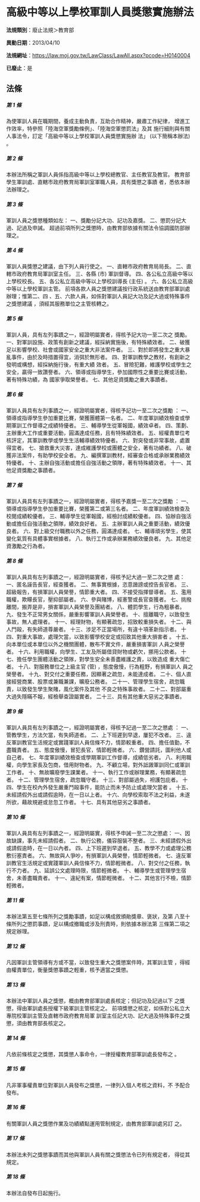 # 高級中等以上學校軍訓人員獎懲實施辦法

**法規類別**：廢止法規＞教育部

**異動日期**：2013/04/10  

**法規網址**：https://law.moj.gov.tw/LawClass/LawAll.aspx?pcode=H0140004

**已廢止**：是



## 法條
##### 第 1 條
為使軍訓人員在職期間，養成主動負責，互助合作精神，嚴肅工作紀律，
增進工作效率，特參照「陸海空軍獎勵條例」、「陸海空軍懲罰法」及其
施行細則與有關人事法令，訂定「高級中等以上學校軍訓人員獎懲實施辦
法」 (以下簡稱本辦法) 。

##### 第 2 條
本辦法所稱之軍訓人員係指高級中等以上學校總教官、主任教官及教官。
教育部學生軍訓處、直轄市政府教育局軍訓室軍職人員，具有獎懲之事蹟
者，悉依本辦法辦理之。

##### 第 3 條
軍訓人員之獎懲種類如左：
一、獎勵分記大功、記功及嘉獎。
二、懲罰分記大過、記過及申誡。
超過前項所列之獎懲時，由教育部依據有關法令協調國防部辦理之。


##### 第 4 條
軍訓人員獎懲之建議，由下列人員行使之。
一、直轄市政府教育局局長。
二、直轄市政府教育局軍訓室主任。
三、各縣 (市) 軍訓督導。
四、各公私立高級中等以上學校校長。
五、各公私立高級中等以上學校訓導長 (主任) 。
六、各公私立高級中等以上學校軍訓主管。
前項各款人員之獎懲建議按行政系統送由教育部軍訓處辦理；惟第二、四
、五、六款人員，如係對軍訓人員記大功及記大過或特殊事件之獎懲建議
，須經其服務單位之主管核轉之。


##### 第 5 條
軍訓人員，具有左列事蹟之一，經證明屬實者，得核予記大功一至二次之
獎勵。
一、對軍訓設施、政策有創新之建議，經採納實施後，有特殊績效者。
二、破獲足以影響學校、社會或國家安全之重大非法案件者。
三、對於即將發生之重大暴亂事件，由於及時措置得宜，消弭於無形者。
四、對軍訓教學之教材，有創新之發明或構想，經採納施行後，有重大績
    效者。
五、冒險犯難，維護學校或學生之安全，贏得一致讚譽者。
六、領導或指導學生，參加國際性之重要比賽或活動，著有特殊功績，為
    國家爭取榮譽者。
七、其他足資獎勵之重大事蹟者。


##### 第 6 條
軍訓人員具有左列事蹟之一，經證明屬實者，得核予記功一至二次之獎勵
：
一、領導或指導學生參加重要比賽，榮獲團體第一名者。
二、年度軍訓績效檢查或學期軍訓工作督導之成績特優者。
三、輔導學生從軍報國，績效卓者。
四、策劃、主辦重大工作或重要活動，圓滿達成任務，且有特殊績效者。
五、經權責單位考核評定，其軍訓教學或學生生活輔導績效特優者。
六、對突發或非常事故，處置得宜者。
七、搶救重大災害，達成維護學校或團體之安全，著有功績者。
八、破獲非法案件，有助學校安全者。
九、編撰軍訓教材，經審查合格或承辦業務績效特優者。
十、主辦自強活動或擔任自強活動之領隊，著有特殊績效者。
十一、其他足資獎勵之事蹟者。

##### 第 7 條
軍訓人員具有左列事蹟之一，經證明屬實者，得核予嘉獎一至二次之獎勵
：
一、領導或指導學生參加重要比賽，榮獲第二或第三名者。
二、年度軍訓績效檢查及校閱成績較優者。
三、輔導學生從軍報國，經檢討成績較優者。
四、協辦自強活動或擔任自強活動之領隊，績效良好者。
五、主辦軍訓人員之重要活動，績效優良者。
六、對上級交付職務以外之任務，圓滿達成者。
七、輔導頑劣學生，使其變化氣質有具體事實根據者。
八、執行工作或承辦業務績效優良者。
九、其他足資激勵之行為者。


##### 第 8 條
軍訓人員具有左列事蹟之一，經證明屬實者，得核予記大過一至二次之懲
處：
一、匿名誣告長官，經查獲者。
二、無事實根據，恣意譭謗或控告長官者。
三、超級報告，有損軍訓人員榮譽，情節重大者。
四、不接受指揮督導者。
五、濫用職權，欺矇長官，壓抑部屬者。
六、參與賭博，經憲警或長官查獲者。
七、挑撥離間，搬弄是非，損害軍訓人員榮譽及團結者。
八、體罰學生，行為粗暴者。
九、發生不正常男女關係，嚴重影響軍訓人員榮譽者。
十、擅離職守，以致發生事故，無人處理者。
十一、經理財物，有顯著疏忽，招致較重損失者。
十二、與人鬥毆，有失師道尊嚴者。
十三、涉足不正當場所，有違十項革新指示者。
十四、對重大事故，處理欠當，以致影響學校安定或招致其他重大損害者
      。
十五、向本單位或本單位以外之機關團體，散布不實文件，嚴重損害軍訓
      人員之榮譽者。
十六、利用職權，向學生、工友及所屬借貸財物或虧欠，挪用公款者。
十七、擔任學生團體活動之領隊，對學生安全未善盡維護之責，以致造成
      重大傷亡者。
十八、對服務單位之上級主官 (管) ，態度傲慢，行為粗野，有損軍訓人
      員之榮譽者。
十九、對交付之重要任務，因顯著之疏忽，未能達成者。
二十、個人直接經營商業、股票或兼職兼課，曠廢公務者。
二十一、管理學生宿舍，疏忽職責，以致發生學生聚賭，風化案件及其他
      不良之特殊事故者。
二十二、對部屬重大過失隱瞞不報，經檢舉查證屬實者。
二十三、具有其他重大惡劣之事蹟者。

##### 第 9 條
軍訓人員具有左列事蹟之一，經證明屬實者，得核予記過一至二次之懲處
：
一、管教學生，方法欠當，有失師道者。
二、上下班遲到早退，屢犯不改者。
三、違反軍訓教官生活規定或實踐軍訓人員信條不力，情節較重者。
四、擔任值勤，不盡職責者。
五、態度傲慢，冒犯長官，情節輕微者。
六、鑽營請託，圖利他人或自己者。
七、年度軍訓績效檢查或學期軍訓工作督導，成績低劣者。
八、利用職權，向學生家長及包商，借用財物者。
九、不顧立場，對外詆譭軍訓同仁或軍訓工作者。
十、無故曠廢學生課業者。
十一、執行工作或辦理業務，有顯著疏忽者。
十二、管理學生宿舍，疏忽職守者。
十三、對部屬過失，袒護包庇者。
十四、學生在校內外發生嚴重鬥毆事件，能防止而未予防止或處理欠當者
      。
十五、未經請假外出或請假逾時，在一日以上者。
十六、向學校索取不法之利益，未遂所欲，藉故規避或怠忽工作者。
十七、具有其他惡劣之事蹟者。

##### 第 10 條
軍訓人員具有左列事蹟之一，經證明屬實，得核予申誡一至二次之懲處：
一、因故缺課，事先未經請假者。
二、執行公務，儀容服裝不整者。
三、未經請假外出或請假逾時，在一日以內者。
四、上下班遲到早退者。
五、教學不力或處理公務敷衍塞責者。
六、無故與人爭吵，有損軍訓人員榮譽，情節輕微者。
七、違反軍訓教官生活規定或實踐軍訓人員信條不力，情節輕微者。
八、對交付之任務，執行不力者。
九、延誤公文處理時限，情節輕微者。
十、輔導學生或管理學生宿舍，未善盡職責者。
十一、違紀有案，情節輕微者。
十二、其他言行不檢，情節輕微者。

##### 第 11 條
本辦法第五至七條所列之獎勵事蹟，如足以構成敘頒勛獎章、褒狀，及第
八至十條所列之懲罰事蹟，足以構成撤職或涉及刑責時，則依據本辦法第
三條第二項之規定辦理。

##### 第 12 條
凡因軍訓主管領導有方或不當，以致發生重大之獎懲案件時，其軍訓主管
，得經由權責單位，衡量獎懲事蹟之輕重，核予適當之獎懲。

##### 第 13 條
本辦法中軍訓人員之獎懲，概由教育部軍訓處長核定；但記功及記過以下
之獎懲，得由軍訓處長授權下級軍訓主管核定之。
前項獎懲之核定，如係對公私立大專院校軍訓主管及直轄市政府教育局軍
訓室主任記大功、記大過及特殊事件之獎懲，須由教育部長核定之。

##### 第 14 條
凡依前條核定之獎懲，其獎懲人事命令，一律授權教育部軍訓處長發布之
。

##### 第 15 條
凡非軍事權責單位對軍訓人員發布之獎懲，一律列入個人考核之資料，不
予配合發布。

##### 第 16 條
有關軍訓人員之獎懲作業及功績績點運用管制規定，由教育部軍訓處另訂
之。

##### 第 17 條
本辦法未列之獎懲事蹟而其他與軍訓人員有關之獎懲法令已列有規定者，
得從其規定。

##### 第 18 條
本辦法自發布日起施行。


